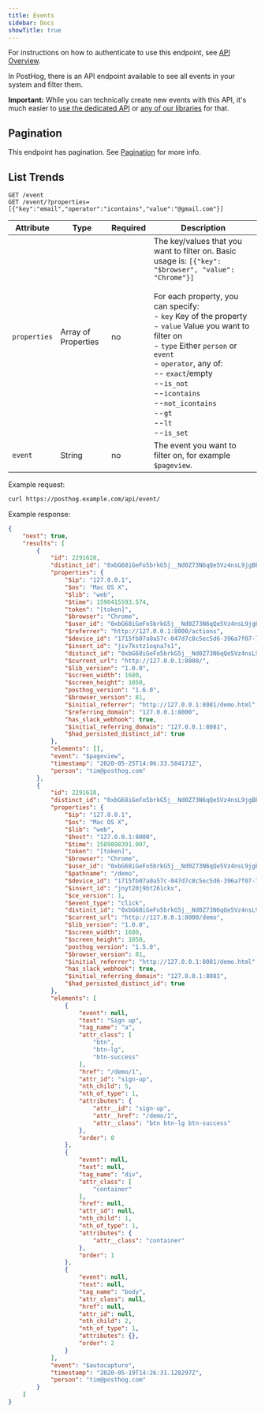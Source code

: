 ```yaml
---
title: Events
sidebar: Docs
showTitle: true
---
```


<span class='note-block'>For instructions on how to authenticate to use this endpoint, see [API Overview](/docs/api/api).</span><br />

In PostHog, there is an API endpoint available to see all events in your system and filter them.

**Important:** While you can technically create new events with this API, it's much easier to [use the dedicated API](/docs/api/api) or [any of our libraries](/docs/api/api) for that.

## Pagination

This endpoint has pagination. See [Pagination](/docs/api/api#pagination) for more info.

## List Trends

```shell
GET /event
GET /event/?properties=[{"key":"email","operator":"icontains","value":"@gmail.com"}]
```

<span class="table-borders">

| Attribute | Type | Required | Description |
| --- | --- | --- | --------------------------------------------------------------------------------------------------------------------------------------------------- |
| `properties` | Array of Properties | no | The key/values that you want to filter on. Basic usage is: `[{"key": "$browser", "value": "Chrome"}]`<br><br>For each property, you can specify:<br>- `key` Key of the property<br>- `value` Value you want to filter on<br>- `type` Either `person` or `event`<br>- `operator`, any of: <br>-- `exact`/empty<br>--`is_not`<br>--`icontains`<br>--`not_icontains`<br>--`gt`<br>--`lt`<br>--`is_set` |
| `event` | String | no | The event you want to filter on, for example `$pageview`. |

</span>

Example request:

```bash
curl https://posthog.example.com/api/event/
```

Example response:

```json
{
    "next": true,
    "results": [
        {
            "id": 2291628,
            "distinct_id": "0xbG68iGeFo5brkG5j__Nd0Z73N6qQe5Vz4nsL9jgBE",
            "properties": {
                "$ip": "127.0.0.1",
                "$os": "Mac OS X",
                "$lib": "web",
                "$time": 1590415593.574,
                "token": "[token]",
                "$browser": "Chrome",
                "$user_id": "0xbG68iGeFo5brkG5j__Nd0Z73N6qQe5Vz4nsL9jgBE",
                "$referrer": "http://127.0.0.1:8000/actions",
                "$device_id": "1715fb07a0a57c-047d7c8c5ec5d6-396a7f07-7e9000-1715fb07a0b541",
                "$insert_id": "jiv7kstz1oqna7s1",
                "distinct_id": "0xbG68iGeFo5brkG5j__Nd0Z73N6qQe5Vz4nsL9jgBE",
                "$current_url": "http://127.0.0.1:8000/",
                "$lib_version": "1.0.0",
                "$screen_width": 1680,
                "$screen_height": 1050,
                "posthog_version": "1.6.0",
                "$browser_version": 81,
                "$initial_referrer": "http://127.0.0.1:8081/demo.html",
                "$referring_domain": "127.0.0.1:8000",
                "has_slack_webhook": true,
                "$initial_referring_domain": "127.0.0.1:8081",
                "$had_persisted_distinct_id": true
            },
            "elements": [],
            "event": "$pageview",
            "timestamp": "2020-05-25T14:06:33.584171Z",
            "person": "tim@posthog.com"
        },
        {
            "id": 2291610,
            "distinct_id": "0xbG68iGeFo5brkG5j__Nd0Z73N6qQe5Vz4nsL9jgBE",
            "properties": {
                "$ip": "127.0.0.1",
                "$os": "Mac OS X",
                "$lib": "web",
                "$host": "127.0.0.1:8000",
                "$time": 1589898391.007,
                "token": "[token]",
                "$browser": "Chrome",
                "$user_id": "0xbG68iGeFo5brkG5j__Nd0Z73N6qQe5Vz4nsL9jgBE",
                "$pathname": "/demo",
                "$device_id": "1715fb07a0a57c-047d7c8c5ec5d6-396a7f07-7e9000-1715fb07a0b541",
                "$insert_id": "jnyt20j9bt261ckx",
                "$ce_version": 1,
                "$event_type": "click",
                "distinct_id": "0xbG68iGeFo5brkG5j__Nd0Z73N6qQe5Vz4nsL9jgBE",
                "$current_url": "http://127.0.0.1:8000/demo",
                "$lib_version": "1.0.0",
                "$screen_width": 1680,
                "$screen_height": 1050,
                "posthog_version": "1.5.0",
                "$browser_version": 81,
                "$initial_referrer": "http://127.0.0.1:8081/demo.html",
                "has_slack_webhook": true,
                "$initial_referring_domain": "127.0.0.1:8081",
                "$had_persisted_distinct_id": true
            },
            "elements": [
                {
                    "event": null,
                    "text": "Sign up",
                    "tag_name": "a",
                    "attr_class": [
                        "btn",
                        "btn-lg",
                        "btn-success"
                    ],
                    "href": "/demo/1",
                    "attr_id": "sign-up",
                    "nth_child": 5,
                    "nth_of_type": 1,
                    "attributes": {
                        "attr__id": "sign-up",
                        "attr__href": "/demo/1",
                        "attr__class": "btn btn-lg btn-success"
                    },
                    "order": 0
                },
                {
                    "event": null,
                    "text": null,
                    "tag_name": "div",
                    "attr_class": [
                        "container"
                    ],
                    "href": null,
                    "attr_id": null,
                    "nth_child": 1,
                    "nth_of_type": 1,
                    "attributes": {
                        "attr__class": "container"
                    },
                    "order": 1
                },
                {
                    "event": null,
                    "text": null,
                    "tag_name": "body",
                    "attr_class": null,
                    "href": null,
                    "attr_id": null,
                    "nth_child": 2,
                    "nth_of_type": 1,
                    "attributes": {},
                    "order": 2
                }
            ],
            "event": "$autocapture",
            "timestamp": "2020-05-19T14:26:31.128297Z",
            "person": "tim@posthog.com"
        }
    ]
}
```
